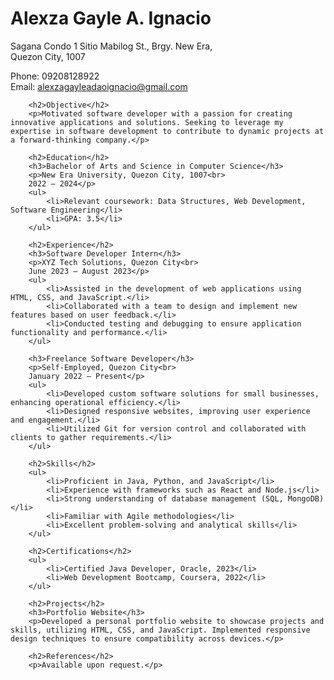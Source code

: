 <h1>Alexza Gayle A. Ignacio</h1>
    <p>Sagana Condo 1 Sitio Mabilog St., Brgy. New Era,<br>
    Quezon City, 1007</p>
    <p>Phone: 09208128922<br>
    Email: <a href="mailto:alexzagayleadaoignacio@gmail.com">alexzagayleadaoignacio@gmail.com</a></p>


        <h2>Objective</h2>
        <p>Motivated software developer with a passion for creating innovative applications and solutions. Seeking to leverage my expertise in software development to contribute to dynamic projects at a forward-thinking company.</p>

        <h2>Education</h2>
        <h3>Bachelor of Arts and Science in Computer Science</h3>
        <p>New Era University, Quezon City, 1007<br>
        2022 – 2024</p>
        <ul>
            <li>Relevant coursework: Data Structures, Web Development, Software Engineering</li>
            <li>GPA: 3.5</li>
        </ul>

        <h2>Experience</h2>
        <h3>Software Developer Intern</h3>
        <p>XYZ Tech Solutions, Quezon City<br>
        June 2023 – August 2023</p>
        <ul>
            <li>Assisted in the development of web applications using HTML, CSS, and JavaScript.</li>
            <li>Collaborated with a team to design and implement new features based on user feedback.</li>
            <li>Conducted testing and debugging to ensure application functionality and performance.</li>
        </ul>

        <h3>Freelance Software Developer</h3>
        <p>Self-Employed, Quezon City<br>
        January 2022 – Present</p>
        <ul>
            <li>Developed custom software solutions for small businesses, enhancing operational efficiency.</li>
            <li>Designed responsive websites, improving user experience and engagement.</li>
            <li>Utilized Git for version control and collaborated with clients to gather requirements.</li>
        </ul>

        <h2>Skills</h2>
        <ul>
            <li>Proficient in Java, Python, and JavaScript</li>
            <li>Experience with frameworks such as React and Node.js</li>
            <li>Strong understanding of database management (SQL, MongoDB)</li>
            <li>Familiar with Agile methodologies</li>
            <li>Excellent problem-solving and analytical skills</li>
        </ul>

        <h2>Certifications</h2>
        <ul>
            <li>Certified Java Developer, Oracle, 2023</li>
            <li>Web Development Bootcamp, Coursera, 2022</li>
        </ul>

        <h2>Projects</h2>
        <h3>Portfolio Website</h3>
        <p>Developed a personal portfolio website to showcase projects and skills, utilizing HTML, CSS, and JavaScript. Implemented responsive design techniques to ensure compatibility across devices.</p>

        <h2>References</h2>
        <p>Available upon request.</p>


